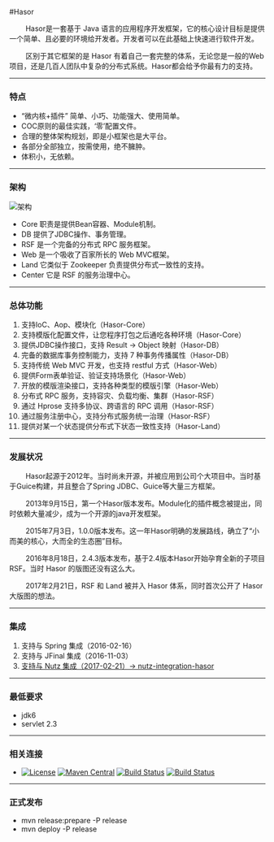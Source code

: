 #Hasor

&emsp;&emsp; Hasor是一套基于 Java 语言的应用程序开发框架，它的核心设计目标是提供一个简单、且必要的环境给开发者。开发者可以在此基础上快速进行软件开发。

&emsp;&emsp; 区别于其它框架的是 Hasor 有着自己一套完整的体系，无论您是一般的Web项目，还是几百人团队中复杂的分布式系统。Hasor都会给予你最有力的支持。

----------
### 特点

- “微内核+插件” 简单、小巧、功能强大、使用简单。
- COC原则的最佳实践，‘零’配置文件。
- 合理的整体架构规划，即是小框架也是大平台。
- 各部分全部独立，按需使用，绝不臃肿。
- 体积小，无依赖。

----------
### 架构
![架构](http://files.hasor.net/uploader/20170225/025145/CC2_58F9_847F_B06E.png "架构")

- Core 职责是提供Bean容器、Module机制。
- DB 提供了JDBC操作、事务管理。
- RSF 是一个完备的分布式 RPC 服务框架。
- Web 是一个吸收了百家所长的 Web MVC框架。
- Land 它类似于 Zookeeper 负责提供分布式一致性的支持。
- Center 它是 RSF 的服务治理中心。

----------
### 总体功能
01. 支持IoC、Aop、模块化（Hasor-Core）
02. 支持模版化配置文件，让您程序打包之后通吃各种环境（Hasor-Core）
03. 提供JDBC操作接口，支持 Result -> Object 映射（Hasor-DB）
04. 完备的数据库事务控制能力，支持 7 种事务传播属性（Hasor-DB）
05. 支持传统 Web MVC 开发，也支持  restful 方式（Hasor-Web）
06. 提供Form表单验证、验证支持场景化（Hasor-Web）
07. 开放的模版渲染接口，支持各种类型的模版引擎（Hasor-Web）
08. 分布式 RPC 服务，支持容灾、负载均衡、集群（Hasor-RSF）
09. 通过 Hprose 支持多协议、跨语言的 RPC 调用（Hasor-RSF）
10. 通过服务注册中心，支持分布式服务统一治理（Hasor-RSF）
11. 提供对某一个状态提供分布式下状态一致性支持（Hasor-Land）

----------
### 发展状况

&emsp;&emsp; Hasor起源于2012年。当时尚未开源，并被应用到公司个大项目中。当时基于Guice构建，并且整合了Spring JDBC、Guice等大量三方框架。

&emsp;&emsp; 2013年9月15日，第一个Hasor版本发布。Module化的插件概念被提出，同时依赖大量减少，成为一个开源的java开发框架。

&emsp;&emsp; 2015年7月3日，1.0.0版本发布。这一年Hasor明确的发展路线，确立了“小而美的核心，大而全的生态圈”目标。

&emsp;&emsp; 2016年8月18日，2.4.3版本发布，基于2.4版本Hasor开始孕育全新的子项目 RSF。当时 Hasor 的版图还没有这么大。

&emsp;&emsp; 2017年2月21日，RSF 和 Land 被并入 Hasor 体系，同时首次公开了 Hasor 大版图的想法。

----------
### 集成
01. 支持与 Spring 集成（2016-02-16）
02. 支持与 JFinal 集成（2016-11-03）
03. [支持与 Nutz 集成（2017-02-21）-> nutz-integration-hasor](https://github.com/nutzam/nutzmore/tree/master/nutz-integration-hasor)

----------
### 最低要求
* jdk6
* servlet 2.3

----------
### 相关连接
* [![License](https://img.shields.io/badge/license-Apache%202-4EB1BA.svg)](https://www.apache.org/licenses/LICENSE-2.0.html)
[![Maven Central](https://maven-badges.herokuapp.com/maven-central/net.hasor/hasor-core/badge.svg)](https://maven-badges.herokuapp.com/maven-central/net.hasor/hasor-core)
[![Build Status](https://travis-ci.org/zycgit/hasor.svg?branch=master)](https://travis-ci.org/zycgit/hasor)
[![Build Status](https://travis-ci.org/zycgit/hasor.svg?branch=dev)](https://travis-ci.org/zycgit/hasor)

----------
### 正式发布

* mvn release:prepare -P release
* mvn deploy -P release
